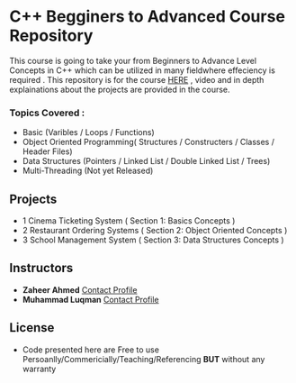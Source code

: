 # C++ Begginers to Advanced Course Repository
 This course is going to take your from Beginners to Advance Level Concepts in C++ which can be utilized in many fieldwhere effeciency is required .
 This repository is for the course [HERE](https://www.udemy.com/course/ros2-ultimate-mobile-robotics-course-for-beginners-opencv/?couponCode=GITHUB) , video and in depth explainations about the projects are provided  in the course.

 ### Topics Covered :
  - Basic (Varibles / Loops / Functions)
  - Object Oriented Programming( Structures / Constructers / Classes / Header Files)
  - Data Structures (Pointers / Linked List / Double Linked List / Trees)
  - Multi-Threading (Not yet Released)
  
## Projects
- 1 Cinema Ticketing System     ( Section 1: Basics Concepts )
- 2 Restaurant Ordering Systems ( Section 2: Object Oriented Concepts )
- 3 School Management System    ( Section 3: Data Structures Concepts ) 



## Instructors
- **Zaheer Ahmed** [Contact Profile](www.linkedin.com/in/zaheer-ahmed-908a20210/)
- **Muhammad Luqman** [Contact Profile](https://www.linkedin.com/in/muhammad-luqman-9b227a11b/)


   
## License
- Code presented here are Free to use Persoanlly/Commericially/Teaching/Referencing **BUT** without any warranty



